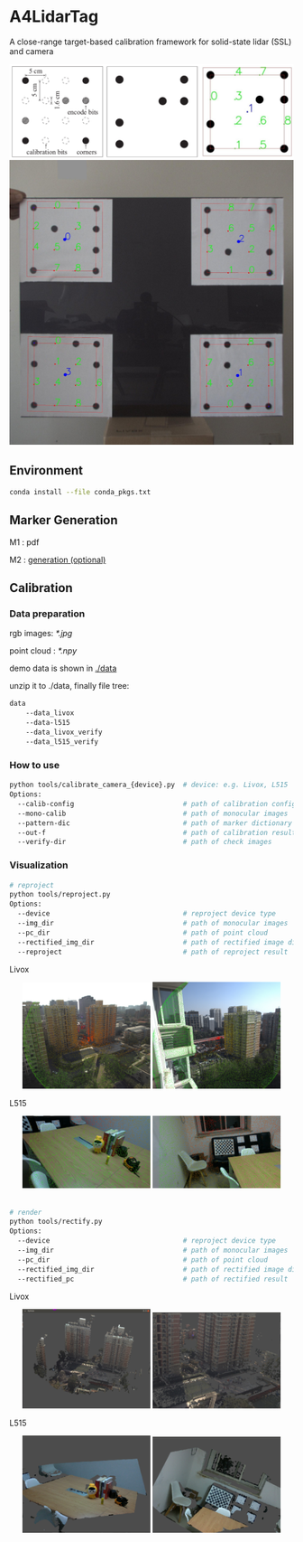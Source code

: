 # A4LidarTag

A close-range target-based calibration framework for solid-state lidar (SSL) and camera

<center class="half">
    <img src="./doc/marker.png" width="700"/>
    <img src="./doc/a4lidartag.jpg" width="700"/>
</center>

## Environment

~~~bash
conda install --file conda_pkgs.txt
~~~



## Marker Generation

M1 : pdf

M2 : [generation (optional)](https://github.com/xieyuser/A4LidarTag-Generation)

## Calibration

### Data preparation

rgb images: *\*.jpg*

point cloud : *\*.npy*

demo data is shown in [./data](https://drive.google.com/file/d/1_tPclW5FZDyhnbwiCSwIEKzGhOhUmXSM/view?usp=sharing)

unzip it to ./data, finally file tree:

~~~bash
data
	--data_livox
	--data-l515
	--data_livox_verify
	--data_l515_verify
~~~

### How to use

~~~bash
python tools/calibrate_camera_{device}.py  # device: e.g. Livox, L515
Options:
  --calib-config                           # path of calibration config
  --mono-calib                             # path of monocular images
  --pattern-dic                            # path of marker dictionary
  --out-f                                  # path of calibration result to save
  --verify-dir                             # path of check images
~~~

### Visualization

~~~bash
# reproject
python tools/reproject.py
Options:
  --device                                 # reproject device type
  --img_dir                                # path of monocular images
  --pc_dir                                 # path of point cloud
  --rectified_img_dir                      # path of rectified image dir
  --reproject                              # path of reproject result
~~~

Livox
<div align="center">
    <img src="./doc/v1.jpg" width = 45% >
    <img src="./doc/v2.jpg" width = 45% >
</div>


L515

<div align="center">
    <img src="./doc/1635774952.2201242.jpg" width = 45% >
    <img src="./doc/1635774972.193023.jpg" width = 45% >
</div>

~~~bash

# render
python tools/rectify.py
Options:
  --device                                 # reproject device type
  --img_dir                                # path of monocular images
  --pc_dir                                 # path of point cloud
  --rectified_img_dir                      # path of rectified image dir
  --rectified_pc                           # path of rectified result
~~~

Livox

<div align="center">
    <img src="./doc/render1.png" width = 45% >
    <img src="./doc/render2.png" width = 45% >
</div>

L515

<div align="center">
    <img src="./doc/render3.png" width = 45% >
    <img src="./doc/render4.png" width = 45% >
</div>

